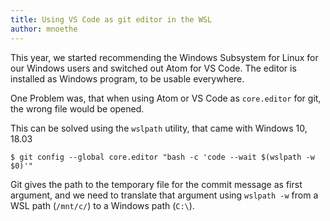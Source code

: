 ```yaml
---
title: Using VS Code as git editor in the WSL
author: mnoethe
---
```


This year, we started recommending the Windows Subsystem for Linux for
our Windows users and switched out Atom for VS Code.
The editor is installed as Windows program, to be usable everywhere.

One Problem was, that when using Atom or VS Code as `core.editor` for git,
the wrong file would be opened.

This can be solved using the `wslpath` utility, that came with Windows 10, 18.03

```
$ git config --global core.editor "bash -c 'code --wait $(wslpath -w $0)'"
```

Git gives the path to the temporary file for the commit message as first argument,
and we need to translate that argument using `wslpath -w` from a WSL path (`/mnt/c/`) to a Windows path (`C:\`).
